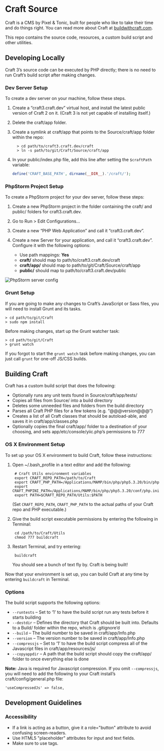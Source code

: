 # Craft Source

Craft is a CMS by Pixel & Tonic, built for people who like to take their time and do things right. You can read more about Craft at [buildwithcraft.com](http://buildwithcraft.com).

This repo contains the source code, resources, a custom build script and other utilities.


## Developing Locally

Craft 3’s source code can be executed by PHP directly; there is no need to run
Craft’s build script after making changes.

### Dev Server Setup

To create a dev server on your machine, follow these steps.

1. Create a “craft3.craft.dev” virtual host, and install the latest public
   version of Craft 2 on it. (Craft 3 is not yet capable of installing itself.)
2. Delete the craft/app folder.
3. Create a symlink at craft/app that points to the Source/craft/app folder
   within the repo:

         > cd path/to/craft3.craft.dev/craft
         > ln -s path/to/git/Craft/Source/craft/app

4. In your public/index.php file, add this line after setting the `$craftPath`
   variable:

   ```php
   define('CRAFT_BASE_PATH', dirname(__DIR__).'/craft/');
   ```

### PhpStorm Project Setup

To create a PhpStorm project for your dev server, follow these steps:

1. Create a new PhpStorm project in the folder containing the craft/ and
   public/ folders for craft3.craft.dev.
2. Go to Run > Edit Configurations…
3. Create a new “PHP Web Application” and call it “craft3.craft.dev”.
4. Create a new Server for your application, and call it “craft3.craft.dev”.
   Configure it with the following options:

   - Use path mappings: **Yes**
   - **craft/** should map to path/to/craft3.craft.dev/craft
   - **craft/app/** should map to path/to/git/Craft/Source/craft/app
   - **public/** should map to path/to/craft3.craft.dev/public

![PhpStorm server config](Resources/PhpStormServerConfig.png)

### Grunt Setup

If you are going to make any changes to Craft’s JavaScript or Sass files, you
will need to install Grunt and its tasks.

    > cd path/to/git/Craft
    > sudo npm install

Before making changes, start up the Grunt watcher task:

    > cd path/to/git/Craft
    > grunt watch

If you forgot to start the `grunt watch` task before making changes, you can just call `grunt` for one-off JS/CSS builds.


## Building Craft

Craft has a custom build script that does the following:

* Optionally runs any unit tests found in Source/craft/app/tests/
* Copies all files from Source/ into a build directory
* Deletes some unneeded files and folders from the build directory
* Parses all Craft PHP files for a few tokens (e.g. “@@@version@@@”)
* Creates a list of all Craft classes that should be autoload-able, and saves it in craft/app/classes.php
* Optionally copies the final craft/app/ folder to a destination of your choosing, and sets app/etc/console/yiic.php’s permissions to 777


### OS X Environment Setup

To set up your OS X environment to build Craft, follow these instructions:

1. Open ~/.bash_profile in a text editor and add the following:

        # Craft Utils environment variables
        export CRAFT_REPO_PATH=/path/to/Craft
        export CRAFT_PHP_PATH=/Applications/MAMP/bin/php/php5.3.20/bin/php
        export CRAFT_PHPINI_PATH=/Applications/MAMP/bin/php/php5.3.20/conf/php.ini
        export PATH=$CRAFT_REPO_PATH/Utils:$PATH

    (Set `CRAFT_REPO_PATH`, `CRAFT_PHP_PATH` to the actual paths of your Craft repo and PHP executable.)

2. Give the build script executable permissions by entering the following in Terminal:

        cd /path/to/Craft/Utils
        chmod 777 buildcraft

3. Restart Terminal, and try entering:

        buildcraft

    You should see a bunch of text fly by. Craft is being built!

Now that your environment is set up, you can build Craft at any time by entering `buildcraft` in Terminal.


### Options

The build script supports the following options:

* `--runtests` – Set to ‘1’ to have the build script run any tests before it starts building
* `--destdir` – Defines the directory that Craft should be built into. Defaults to a Build/ folder within the repo, which is .gitignore’d
* `--build` – The build number to be saved in craft/app/Info.php
* `--version` – The version number to be saved in craft/app/Info.php
* `--compressjs` – Set to ‘1’ to have the build script compress all of the Javascript files in craft/app/resources/js/
* `--copyappdir` – A path that the build script should copy the craft/app/ folder to once everything else is done

**Note:** Java is required for Javascript compression. If you omit `--compressjs`, you will need to add the following to your Craft install’s craft/config/general.php file:

    'useCompressedJs' => false,

## Development Guidelines

### Accessibility

* If a link is acting as a button, give it a role="button" attribute to avoid confusing screen-readers.
* Use HTML5 "placeholder" attributes for input and text fields.
* Make sure to use <label> tags.

